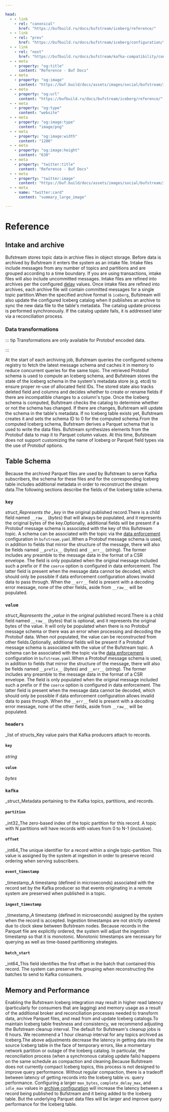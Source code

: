 ```yaml
---

head:
  - - link
    - rel: "canonical"
      href: "https://bufbuild.ru/docs/bufstream/iceberg/reference/"
  - - link
    - rel: "prev"
      href: "https://bufbuild.ru/docs/bufstream/iceberg/configuration/"
  - - link
    - rel: "next"
      href: "https://bufbuild.ru/docs/bufstream/kafka-compatibility/configure-clients/"
  - - meta
    - property: "og:title"
      content: "Reference - Buf Docs"
  - - meta
    - property: "og:image"
      content: "https://buf.build/docs/assets/images/social/bufstream/iceberg/reference.png"
  - - meta
    - property: "og:url"
      content: "https://bufbuild.ru/docs/bufstream/iceberg/reference/"
  - - meta
    - property: "og:type"
      content: "website"
  - - meta
    - property: "og:image:type"
      content: "image/png"
  - - meta
    - property: "og:image:width"
      content: "1200"
  - - meta
    - property: "og:image:height"
      content: "630"
  - - meta
    - property: "twitter:title"
      content: "Reference - Buf Docs"
  - - meta
    - property: "twitter:image"
      content: "https://buf.build/docs/assets/images/social/bufstream/iceberg/reference.png"
  - - meta
    - name: "twitter:card"
      content: "summary_large_image"

---
```


# Reference

## Intake and archive

Bufstream stores topic data in archive files in object storage. Before data is archived by Bufstream it enters the system as an intake file. Intake files include messages from any number of topics and partitions and are grouped according to a time boundary. If you are using transactions, intake files will also include uncommitted messages. Intake files are refined into archives per the configured [delay](../../reference/configuration/bufstream-yaml/#buf.bufstream.config.v1alpha1.ArchiveConfig) values. Once intake files are refined into archives, each archive file will contain committed messages for a single topic partition.When the specified archive format is `iceberg`, Bufstream will also update the configured Iceberg catalog when it publishes an archive to sync the new data file to the table's metadata. The catalog update process is performed synchronously. If the catalog update fails, it is addressed later via a reconciliation process.

### Data transformations

::: tip Transformations are only available for Protobuf encoded data.

:::

At the start of each archiving job, Bufstream queries the configured schema registry to fetch the latest message schema and caches it in memory to reduce concurrent queries for the same topic. The retrieved Protobuf schema is used to compute an Iceberg schema, and Bufstream stores the state of the Iceberg schema in the system's metadata store (e.g. etcd) to ensure proper re-use of allocated field IDs. The stored state also tracks deleted field and columns and decides whether to create or rename fields if there are incompatible changes to a column's type. Once the Iceberg schema is computed, Bufstream checks the catalog to determine whether or not the schema has changed. If there are changes, Bufstream will update the schema in the table's metadata. If no Iceberg table exists yet, Bufstream creates it and sets the schema ID to 0 for the computed schema.From the computed Iceberg schema, Bufstream derives a Parquet schema that is used to write the data files. Bufstream synthesizes elements from the Protobuf data to map it to Parquet column values. At this time, Bufstream does not support customizing the name of Iceberg or Parquet field types via the use of Protobuf options.

## Table Schema

Because the archived Parquet files are used by Bufstream to serve Kafka subscribers, the schema for these files and for the corresponding Iceberg table includes additional metadata in order to reconstruct the stream data.The following sections describe the fields of the Iceberg table schema.

### `key`

_struct_Represents the \_key_ in the original published record.There is a child field named `__raw__` (_bytes_) that will always be populated, and it represents the original bytes of the key.Optionally, additional fields will be present if a Protobuf message schema is associated with the key of this Bufstream topic. A schema can be associated with the topic via the [data enforcement](../../reference/configuration/bufstream-yaml/#buf.bufstream.config.v1alpha1.BufstreamConfig.data_enforcement) configuration in `bufstream.yaml`.When a Protobuf message schema is used, in addition to fields that mirror the structure of the message, there will also be fields named `__prefix__` (_bytes_) and `__err__` (_string_). The former includes any preamble to the message data in the format of a CSR envelope. The field is only populated when the original message included such a prefix or if the `coerce` option is configured in data enforcement. The latter field is present when the message data cannot be decoded, which should only be possible if data enforcement configuration allows invalid data to pass through. When the `__err__` field is present with a decoding error message, none of the other fields, aside from `__raw__` will be populated.

### `value`

_struct_Represents the \_value_ in the original published record.There is a child field named `__raw__` (_bytes_) that is optional, and it represents the original bytes of the value. It will only be populated when there is no Protobuf message schema or there was an error when processing and decoding the Protobuf data. When not populated, the value can be reconstructed from other fields.Optionally, additional fields will be present if a Protobuf message schema is associated with the value of the Bufstream topic. A schema can be associated with the topic via the [data enforcement](../../reference/configuration/bufstream-yaml/#buf.bufstream.config.v1alpha1.BufstreamConfig.data_enforcement) configuration in `bufstream.yaml`.When a Protobuf message schema is used, in addition to fields that mirror the structure of the message, there will also be fields named `__prefix__` (_bytes_) and `__err__` (_string_). The former includes any preamble to the message data in the format of a CSR envelope. The field is only populated when the original message included such a prefix or if the `coerce` option is configured in data enforcement. The latter field is present when the message data cannot be decoded, which should only be possible if data enforcement configuration allows invalid data to pass through. When the `__err__` field is present with a decoding error message, none of the other fields, aside from `__raw__` will be populated.

### `headers`

\_list of structs_Key value pairs that Kafka producers attach to records.

#### `key`

_string_

#### `value`

_bytes_

### `kafka`

\_struct_Metadata pertaining to the Kafka topics, partitions, and records.

#### `partition`

\_int32_The zero-based index of the topic partition for this record. A topic with N partitions will have records with values from 0 to N-1 (inclusive).

#### `offset`

\_int64_The unique identifier for a record within a single topic-partition. This value is assigned by the system at ingestion in order to preserve record ordering when serving subscribers.

#### `event_timestamp`

\_timestamp_A timestamp (defined in microseconds) associated with the record set by the Kafka producer so that events originating in a remote system are preserved when published in a topic.

#### `ingest_timestamp`

\_timestamp_A timestamp (defined in microseconds) assigned by the system when the record is accepted. Ingestion timestamps are not strictly ordered due to clock skew between Bufstream nodes. Because records in the Parquet file are explicitly ordered, the system will adjust the ingestion timestamp so that it is monotonic. Monotonic timestamps are necessary for querying as well as time-based partitioning strategies.

#### `batch_start`

\_int64_This field identifies the first offset in the batch that contained this record. The system can preserve the grouping when reconstructing the batches to send to Kafka consumers.

## Memory and Performance

Enabling the Bufstream Iceberg integration may result in higher read latency (particularly for consumers that are lagging) and memory usage as a result of the additional broker and reconciliation processes needed to transform data, archive Parquet files, and read from and update Iceberg catalogs.To maintain Iceberg table freshness and consistency, we recommend adjusting the Bufstream cleanup interval. The default for Bufstream's cleanup jobs is 6 hours. We recommend a 1 hour cleanup interval for any topics archived as Iceberg.The above adjustments decrease the latency in getting data into the source Iceberg table in the face of temporary errors, like a momentary network partition or outage of the Iceberg catalog. In particular, the reconciliation process (when a synchronous catalog update fails) happens on the same schedule as compaction and cleaning.Because Bufstream does not currently compact Iceberg topics, this process is not designed to improve query performance. Without regular compaction, there is a tradeoff between latency of getting records into the Iceberg table vs. query performance. Configuring a larger `max_bytes`, `complete_delay_max`, and `idle_max` values in [archive configuration](../../reference/configuration/bufstream-yaml/#buf.bufstream.config.v1alpha1.ArchiveConfig) will increase the latency between a record being published to Bufstream and it being added to the Iceberg table. But the underlying Parquet data files will be larger and improve query performance for the Iceberg table.
